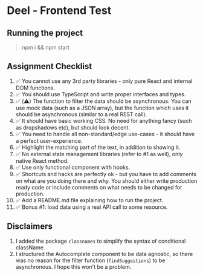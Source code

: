 # Deel - Frontend Test

## Running the project

> npm i && npm start

## Assignment Checklist

1. ✅ You cannot use any 3rd party libraries - only pure React and internal DOM functions.
1. ✅ You should use TypeScript and write proper interfaces and types.
1. ✅ (⚠️) The function to filter the data should be asynchronous. You can use mock data (such as a JSON array), but the function which uses it should be asynchronous (similar to a real REST call).
1. ✅ It should have basic working CSS. No need for anything fancy (such as dropshadows etc), but should look decent.
1. ✅ You need to handle all non-standard/edge use-cases - it should have a perfect user-experience.
1. ✅ Highlight the matching part of the text, in addition to showing it.
1. ✅ No external state management libraries (refer to #1 as well), only native React method.
1. ✅ Use only functional component with hooks.
1. ✅ Shortcuts and hacks are perfectly ok - but you have to add comments on what are you doing there and why. You should either write production ready code or include comments on what needs to be changed for production.
1. ✅ Add a README.md file explaining how to run the project.
1. ✅ Bonus #1: load data using a real API call to some resource.

## Disclaimers

1. I added the package `classnames` to simplify the syntax of conditional className.
1. I structured the Autocomplete component to be data agnostic, so there was no reason for the filter function (`findSuggestions`) to be asynchronous. I hope this won't be a problem.
